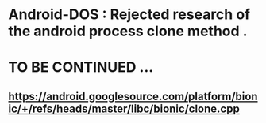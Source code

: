 # Android-DOS : Rejected research of the android process clone method . 

# TO BE CONTINUED ...


## https://android.googlesource.com/platform/bionic/+/refs/heads/master/libc/bionic/clone.cpp

